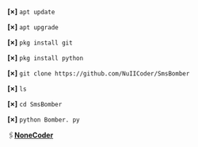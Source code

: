**[×]** `apt update`


**[×]** `apt upgrade`


**[×]** `pkg install git`


**[×]** `pkg install python`


**[×]** `git clone https://github.com/NuIICoder/SmsBomber`

**[×]** `ls`

**[×]** `cd SmsBomber`

**[×]** `python Bomber. py`

 🖇[**NoneCoder**](https://t.me/NoneCoder)
